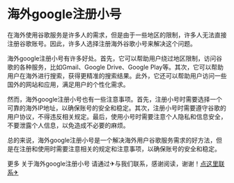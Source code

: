 # 海外google注册小号

在海外使用谷歌服务是许多人的需求，但是由于一些地区的限制，许多人无法直接注册谷歌账号。因此，许多人选择注册海外谷歌小号来解决这个问题。

海外google注册小号有许多好处。首先，它可以帮助用户绕过地区限制，访问谷歌的各种服务，比如Gmail、Google Drive、Google Play等。其次，它可以帮助用户在海外进行搜索，获得更精准的搜索结果。此外，它还可以帮助用户访问一些国外的网站和应用，满足用户的个性化需求。

然而，海外google注册小号也有一些注意事项。首先，注册小号时需要选择一个可靠的海外IP地址，以确保账号的安全和稳定。其次，注册小号时需要遵守谷歌的用户协议，不得违反相关规定。最后，使用小号时需要注意个人隐私和信息安全，不要泄露个人信息，以免造成不必要的麻烦。

总的来说，海外google注册小号是一个解决海外用户谷歌服务需求的好方法，但是在注册和使用时需要注意相关的规定和注意事项，以确保账号的安全和稳定。

更多 关于海外google注册小号 请通过✈与我们联系，感谢阅读，谢谢！[点这里联系✈](https://lm.k02.cc)